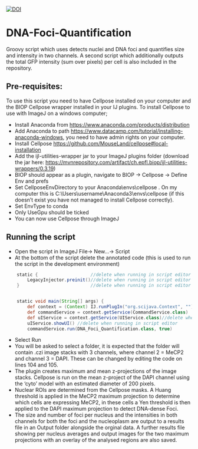 [![DOI](https://zenodo.org/badge/614792164.svg)](https://zenodo.org/badge/latestdoi/614792164)

# DNA-Foci-Quantification
Groovy script which uses detects nuclei and DNA foci and quantifies size and intensity in two channels. A second script which additionally outputs the total GFP intensity (sum over pixels) per cell is also included in the repository.

## Pre-requisites:
To use this script you need to have Cellpose installed on your computer and the BIOP Cellpose wrapper installed in your IJ plugins. 
To install Cellpose to use with ImageJ on a windows computer;
- Install Anaconda from https://www.anaconda.com/products/distribution
- Add Anaconda to path https://www.datacamp.com/tutorial/installing-anaconda-windows, you need to have admin rights on your computer. 
- Install Cellpose https://github.com/MouseLand/cellpose#local-installation
- Add the ijl-utilities-wrapper jar to your ImageJ plugins folder (download the jar here: https://mvnrepository.com/artifact/ch.epfl.biop/ijl-utilities-wrappers/0.3.19)
- BIOP should appear as a plugin, navigate to BIOP -> Cellpose -> Define Env and prefs
- Set CellposeEnvDirectory to your Anaconda\envs\cellpose . On my computer this is C:\Users\username\Anaconda3\envs\cellpose (if this doesn’t exist you have not managed to install Cellpose correctly).
- Set EnvType to conda
- Only UseGpu should be ticked
- You can now use Cellpose through ImageJ

## Running the script
- Open the script in ImageJ File-> New…-> Script
- At the bottom of the script delete the annotated code (this is used to run the script in the development environment)
```groovy
    static {                    //delete when running in script editor
        LegacyInjector.preinit()//delete when running in script editor
    }                           //delete when running in script editor


    static void main(String[] args) {
        def context = (Context) IJ.runPlugIn("org.scijava.Context", "")
        def commandService = context.getService(CommandService.class)
        def uIService = context.getService(UIService.class)//delete when running in script editor
        uIService.showUI() //delete when running in script editor
        commandService.run(DNA_Foci_Quantification.class, true)
 ```
- Select Run
- You will be asked to select a folder, it is expected that the folder will contain .czi image stacks with 3 channels, where channel 2 = MeCP2 and channel 3 = DAPI. These can be changed by editing the code on lines 104 and 105. 
- The plugin creates maximum and mean z-projections of the image stacks. Cellpose is run on the mean z-project of the DAPI channel using the ‘cyto’ model with an estimated diameter of 200 pixels. 
- Nuclear ROIs are determined from the Cellpose masks. A Huang threshold is applied in the MeCP2 maximum projection to determine which cells are expressing MeCP2, in these cells a Yen threshold is then applied to the DAPI maximum projection to detect DNA-dense Foci. 
- The size and number of foci per nucleus and the intensities in both channels for both the foci and the nucleoplasm are output to a results file in an Output folder alongside the orginal data. A further results file showing per nucleus averages and output images for the two maximum projections with an overlay of the analysed regions are also saved.
